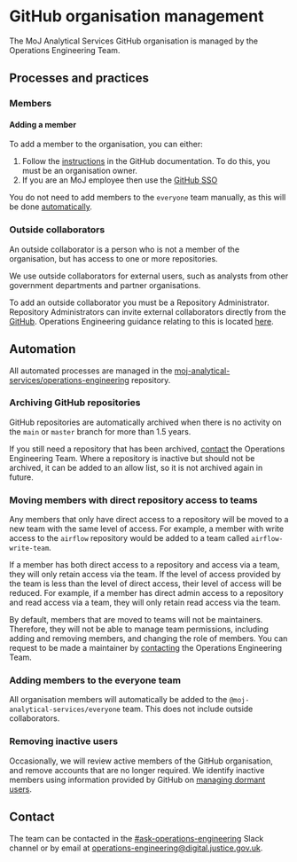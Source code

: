 # GitHub organisation management

The MoJ Analytical Services GitHub organisation is managed by the Operations Engineering Team.

## Processes and practices

### Members

#### Adding a member

To add a member to the organisation, you can either:

1. Follow the [instructions](https://docs.github.com/en/organizations/managing-membership-in-your-organization/inviting-users-to-join-your-organization) in the GitHub documentation. To do this, you must be an organisation owner.
2. If you are an MoJ employee then use the [GitHub SSO](https://github.com/orgs/moj-analytical-services/sso)

You do not need to add members to the `everyone` team manually, as this will be done [automatically](#adding-members-to-the-everyone-team).

### Outside collaborators

An outside collaborator is a person who is not a member of the organisation, but has access to one or more repositories.

We use outside collaborators for external users, such as analysts from other government departments and partner organisations.

To add an outside collaborator you must be a Repository Administrator. Repository Administrators can invite external collaborators directly from the [GitHub](https://docs.github.com/en/organizations/managing-user-access-to-your-organizations-repositories/managing-outside-collaborators/adding-outside-collaborators-to-repositories-in-your-organization#adding-outside-collaborators-to-a-repository). Operations Engineering guidance relating to this is located [here](https://user-guide.operations-engineering.service.justice.gov.uk/documentation/information/storing-source-code.html#member-of-the-moj-organisation).

## Automation

All automated processes are managed in the [moj-analytical-services/operations-engineering](https://github.com/moj-analytical-services/operations-engineering) repository.

### Archiving GitHub repositories

GitHub repositories are automatically archived when there is no activity on the `main` or `master` branch for more than 1.5 years.

If you still need a repository that has been archived, [contact](#contact) the Operations Engineering Team. Where a repository is inactive but should not be archived, it can be added to an allow list, so it is not archived again in future.

### Moving members with direct repository access to teams

Any members that only have direct access to a repository will be moved to a new team with the same level of access. For example, a member with write access to the `airflow` repository would be added to a team called `airflow-write-team`.

If a member has both direct access to a repository and access via a team, they will only retain access via the team. If the level of access provided by the team is less than the level of direct access, their level of access will be reduced. For example, if a member has direct admin access to a repository and read access via a team, they will only retain read access via the team.

By default, members that are moved to teams will not be maintainers. Therefore, they will not be able to manage team permissions, including adding and removing members, and changing the role of members. You can request to be made a maintainer by [contacting](#contact) the Operations Engineering Team.

### Adding members to the everyone team

All organisation members will automatically be added to the `@moj-analytical-services/everyone` team. This does not include outside collaborators.

### Removing inactive users

Occasionally, we will review active members of the GitHub organisation, and remove accounts that are no longer required. We identify inactive members using information provided by GitHub on [managing dormant users](https://docs.github.com/en/enterprise-cloud@latest/admin/user-management/managing-users-in-your-enterprise/managing-dormant-users).

## Contact

The team can be contacted in the [#ask-operations-engineering](https://mojdt.slack.com/archives/C01BUKJSZD4) Slack channel or by email at [operations-engineering@digital.justice.gov.uk](mailto:operations-engineering@digital.justice.gov.uk).
